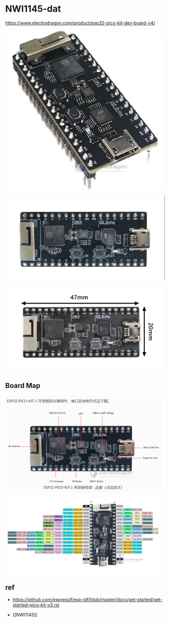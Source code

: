 
# NWI1145-dat

https://www.electrodragon.com/product/esp32-pico-kit-dev-board-v4/

![](2024-02-28-16-37-12.png)

![](2024-02-28-16-41-03.png)

![](2024-02-28-16-40-00.png)

## Board Map 

![](2024-02-28-16-39-25.png)

![](2024-02-28-16-39-44.png)


## ref 

- https://github.com/espressif/esp-idf/blob/master/docs/get-started/get-started-pico-kit-v3.rst

- [[NWI1145]]